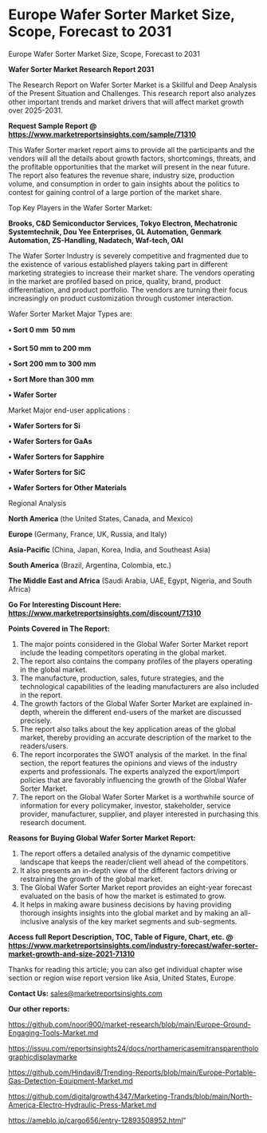 # Europe Wafer Sorter Market Size, Scope, Forecast to 2031
Europe Wafer Sorter Market Size, Scope, Forecast to 2031

<strong>Wafer Sorter Market Research Report 2031</strong>

The Research Report on Wafer Sorter Market is a Skillful and Deep Analysis of the Present Situation and Challenges. This research report also analyzes other important trends and market drivers that will affect market growth over 2025-2031.

<strong>Request Sample Report @ <a href=https://www.marketreportsinsights.com/sample/71310>https://www.marketreportsinsights.com/sample/71310</a></strong>

This Wafer Sorter market report aims to provide all the participants and the vendors will all the details about growth factors, shortcomings, threats, and the profitable opportunities that the market will present in the near future. The report also features the revenue share, industry size, production volume, and consumption in order to gain insights about the politics to contest for gaining control of a large portion of the market share.

Top Key Players in the Wafer Sorter Market:

<strong>Brooks, C&D Semiconductor Services, Tokyo Electron, Mechatronic Systemtechnik, Dou Yee Enterprises, GL Automation, Genmark Automation, ZS-Handling, Nadatech, Waf-tech, OAI</strong>

The Wafer Sorter Industry is severely competitive and fragmented due to the existence of various established players taking part in different marketing strategies to increase their market share. The vendors operating in the market are profiled based on price, quality, brand, product differentiation, and product portfolio. The vendors are turning their focus increasingly on product customization through customer interaction.

Wafer Sorter Market Major Types are:

<strong>• Sort 0 mm  50 mm

• Sort 50 mm to 200 mm

• Sort 200 mm to 300 mm

• Sort More than 300 mm

• Wafer Sorter</strong>

Market Major end-user applications :

<strong>• Wafer Sorters for Si

• Wafer Sorters for GaAs

• Wafer Sorters for Sapphire

• Wafer Sorters for SiC

• Wafer Sorters for Other Materials</strong>

Regional Analysis

</u><strong><b>North America</b></strong> (the United States, Canada, and Mexico)

<strong><b>Europe </b></strong>(Germany, France, UK, Russia, and Italy)

<strong><b>Asia-Pacific</b></strong> (China, Japan, Korea, India, and Southeast Asia)

<strong><b>South America</b></strong> (Brazil, Argentina, Colombia, etc.)

<strong><b>The Middle East and Africa</b></strong> (Saudi Arabia, UAE, Egypt, Nigeria, and South Africa)

<strong>Go For Interesting Discount Here: <a href=https://www.marketreportsinsights.com/discount/71310>https://www.marketreportsinsights.com/discount/71310</a></strong>

<strong>Points Covered in The Report:</strong>
<ol>
  <li>The major points considered in the Global Wafer Sorter Market report include the leading competitors operating in the global market.</li>
  <li>The report also contains the company profiles of the players operating in the global market.</li>
  <li>The manufacture, production, sales, future strategies, and the technological capabilities of the leading manufacturers are also included in the report.</li>
  <li>The growth factors of the Global Wafer Sorter Market are explained in-depth, wherein the different end-users of the market are discussed precisely.</li>
  <li>The report also talks about the key application areas of the global market, thereby providing an accurate description of the market to the readers/users.</li>
  <li>The report incorporates the SWOT analysis of the market. In the final section, the report features the opinions and views of the industry experts and professionals. The experts analyzed the export/import policies that are favorably influencing the growth of the Global Wafer Sorter Market.</li>
  <li>The report on the Global Wafer Sorter Market is a worthwhile source of information for every policymaker, investor, stakeholder, service provider, manufacturer, supplier, and player interested in purchasing this research document.</li>
</ol>
<strong>Reasons for Buying Global Wafer Sorter Market Report:</strong>

<ol>
  <li>The report offers a detailed analysis of the dynamic competitive landscape that keeps the reader/client well ahead of the competitors.</li>
  <li>It also presents an in-depth view of the different factors driving or restraining the growth of the global market.</li>
  <li>The Global Wafer Sorter Market report provides an eight-year forecast evaluated on the basis of how the market is estimated to grow.</li>
  <li>It helps in making aware business decisions by having providing thorough insights insights into the global market and by making an all-inclusive analysis of the key market segments and sub-segments.</li>
</ol>
<strong>Access full Report Description, TOC, Table of Figure, Chart, etc. @ <a href=https://www.marketreportsinsights.com/industry-forecast/wafer-sorter-market-growth-and-size-2021-71310>https://www.marketreportsinsights.com/industry-forecast/wafer-sorter-market-growth-and-size-2021-71310</a></strong>


Thanks for reading this article; you can also get individual chapter wise section or region wise report version like Asia, United States, Europe.

<strong>Contact Us:</strong>
sales@marketreportsinsights.com

<strong>Our other reports:</strong>

<a href=https://github.com/noori900/market-research/blob/main/Europe-Ground-Engaging-Tools-Market.md>https://github.com/noori900/market-research/blob/main/Europe-Ground-Engaging-Tools-Market.md</a>

<a href=https://issuu.com/reportsinsights24/docs/northamericasemitransparentholographicdisplaymarke>https://issuu.com/reportsinsights24/docs/northamericasemitransparentholographicdisplaymarke</a>

<a href=https://github.com/Hindavi8/Trending-Reports/blob/main/Europe-Portable-Gas-Detection-Equipment-Market.md>https://github.com/Hindavi8/Trending-Reports/blob/main/Europe-Portable-Gas-Detection-Equipment-Market.md</a>

<a href=https://github.com/digitalgrowth4347/Marketing-Trands/blob/main/North-America-Electro-Hydraulic-Press-Market.md>https://github.com/digitalgrowth4347/Marketing-Trands/blob/main/North-America-Electro-Hydraulic-Press-Market.md</a>

<a href=https://ameblo.jp/cargo656/entry-12893508952.html>https://ameblo.jp/cargo656/entry-12893508952.html</a>"
